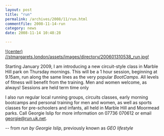 ```yaml
---
layout: post
title: "run"
permalink: /archives/2008/11/run.html
commentfile: 2008-11-14-run
category: news
date: 2008-11-14 10:48:28

---
```


[!(center) //stmargarets.london/assets/images/directory/200601310538\_run.jpg!](http://www.run.uk.net/)

Starting January 2009, I am introducing a new circuit-style class in Marble Hill park on Thursday mornings. This will be a 1 hour session, beginning at 9.15am, run along the same lines as the very popular *BootCamps*. All levels of fitness will benefit from the training. Men and women welcome, as always! Sessions are held term time only

I also run regular local running groups, circuits classes, early morning bootcamps and personal training for men and women, as well as sports classes for pre-schoolers and infants, all held in Marble Hill and Moormead parks. Call Georgie Islip for more information on 07736 070612 or email <georgie@run.uk.net>.

-- from *run by Georgie Islip*, previously known as *GEO lifestyle*
